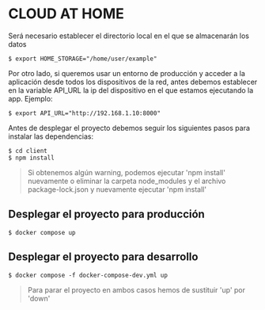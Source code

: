 # CLOUD AT HOME

Será necesario establecer el directorio local en el que se almacenarán los datos
```
$ export HOME_STORAGE="/home/user/example"
```
Por otro lado, si queremos usar un entorno de producción y acceder a la aplicación desde todos los dispositivos de la red, antes debemos establecer en la variable API_URL la ip del dispositivo en el que estamos ejecutando la app. Ejemplo:
```
$ export API_URL="http://192.168.1.10:8000"
```

Antes de desplegar el proyecto debemos seguir los siguientes pasos para instalar las dependencias:
```
$ cd client
$ npm install
```

> Si obtenemos algún warning, podemos ejecutar 'npm install' nuevamente o eliminar la carpeta node_modules y el archivo package-lock.json y nuevamente ejecutar 'npm install'

## Desplegar el proyecto para producción
```
$ docker compose up
```

## Desplegar el proyecto para desarrollo
```
$ docker compose -f docker-compose-dev.yml up
```

> Para parar el proyecto en ambos casos hemos de sustituir 'up' por 'down'
